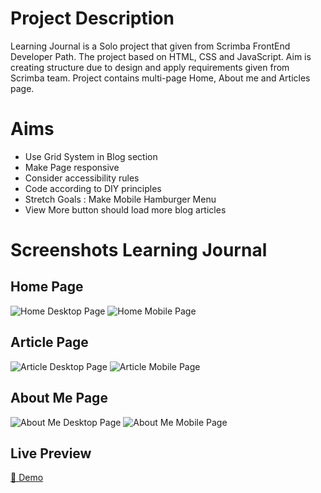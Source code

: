 # Project Description

Learning Journal is a Solo project that given from Scrimba FrontEnd Developer Path.
The project based on HTML, CSS and JavaScript.
Aim is creating structure due to design and apply requirements given from Scrimba team.
Project contains multi-page Home, About me and Articles page.

# Aims

- Use Grid System in Blog section
- Make Page responsive
- Consider accessibility rules
- Code according to DIY principles
- Stretch Goals : Make Mobile Hamburger Menu
- View More button should load more blog articles

# Screenshots Learning Journal

## Home Page

![Home Desktop Page](DesktopLearningJournal.png)
![Home Mobile Page](MobileLearningJournal.png)

## Article Page

![Article Desktop Page](DesktopArticleLearningJournal.png)
![Article Mobile Page](MobileArticleLearningJournal.png)

## About Me Page

![About Me Desktop Page](DesktopAboutMeLearningJournal.png)
![About Me Mobile Page](MobileAboutMeLearningJournal.png)

## Live Preview

[🔗 Demo](https://majestic-nougat-ffb27e.netlify.app/)
